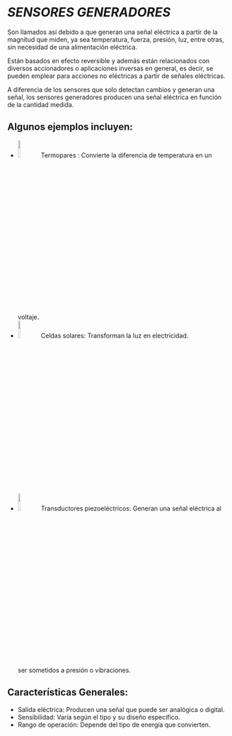 <!-- headings -->
# *SENSORES GENERADORES*

Son llamados así debido a que generan una señal eléctrica a partir de la magnitud que miden, ya sea temperatura, fuerza,  presión, luz, entre otras, sin necesidad de una alimentación eléctrica.

Están basados en efecto reversible y además están relacionados con diversos accionadores o aplicaciones inversas en general, es decir, se pueden emplear para acciones no eléctricas a partir de señales eléctricas.

A diferencia de los sensores que solo detectan cambios y generan una señal, los sensores generadores producen una señal eléctrica en función de la cantidad medida.
## Algunos ejemplos incluyen:


* <img src="https://upload.wikimedia.org/wikipedia/commons/1/14/Termopar_PROTHERM.jpg" width="10%"> Termopares : Convierte la diferencia de temperatura en un voltaje.
* <img src="https://encrypted-tbn0.gstatic.com/images?q=tbn:ANd9GcQttdcI--PlAmCvsIYR-BFhdNc8oH-mnbALzw&s" width="10%"> Celdas solares: Transforman la luz en electricidad.
* <img src="https://transductor.net/wp-content/uploads/2021/09/transductor-de-presion-piezoelectrico.jpg" width="10%"> Transductores piezoeléctricos: Generan una señal eléctrica al ser sometidos a presión o vibraciones.

## Características Generales:
* Salida eléctrica: Producen una señal que puede ser analógica o digital.
* Sensibilidad: Varía según el tipo y su diseño específico.
* Rango de operación: Depende del tipo de energía que convierten.

